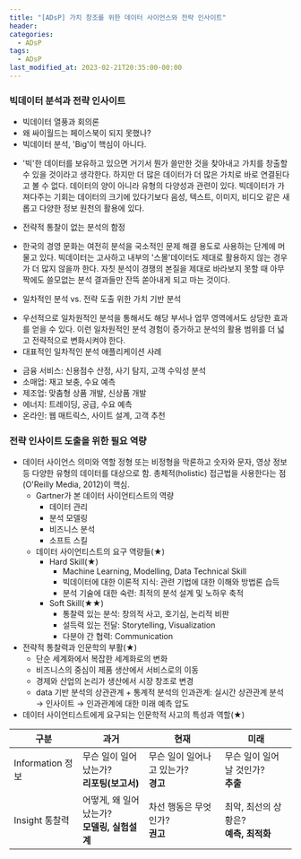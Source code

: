 ```yaml
---
title: "[ADsP] 가치 창조를 위한 데이터 사이언스와 전략 인사이트"
header:
categories:
  - ADsP
tags:
  - ADsP
last_modified_at: 2023-02-21T20:35:00-00:00
---
```

### 빅데이터 분석과 전략 인사이트
- 빅데이터 열풍과 회의론
- 왜 싸이월드는 페이스북이 되지 못했나?
- 빅데이터 분석, 'Big'이 핵심이 아니다.
 + '빅'한 데이터를 보유하고 있으면 거기서 뭔가 쓸만한 것을 찾아내고 가치를 창출할 수 있을 것이라고 생각한다. 하지만 더 많은 데이터가 더 많은 가치로 바로 연결된다고 볼 수 없다. 데이터의 양이 아니라 유형의 다양성과 관련이 있다. 빅데이터가 가져다주는 기회는 데이터의 크기에 있다기보다 음성, 텍스트, 이미지, 비디오 같은 새롭고 다양한 정보 원천의 활용에 있다.
- 전략적 통찰이 없는 분석의 함정
 + 한국의 경영 문화는 여전히 분석을 국소적인 문제 해결 용도로 사용하는 단계에 머물고 있다. 빅데이터는 고사하고 내부의 '스몰'데이터도 제대로 활용하지 않는 경우가 더 많지 않을까 한다. 자칫 분석이 경쟁의 본질을 제대로 바라보지 못할 때 아무짝에도 쓸모없는 분석 결과들만 잔뜩 쏟아내게 되고 마는 것이다. 
- 일차적인 분석 vs. 전략 도출 위한 가치 기반 분석
 + 우선적으로 일차원적인 분석을 통해서도 해당 부서나 업무 영역에서도 상당한 효과를 얻을 수  있다. 이런 일차원적인 분석 경험이 증가하고 분석의 활용 범위를 더 넓고 전략적으로 변화시켜야 한다.
 + 대표적인 일차적인 분석 애플리케이션 사례 
  - 금융 서비스: 신용점수 산정, 사기 탐지, 고객 수익성 분석
  - 소매업: 재고 보충, 수요 예측
  - 제조업: 맞춤형 상품 개발, 신상품 개발
  - 에너지: 트레이딩, 공급, 수요 예측
  - 온라인: 웹 매트릭스, 사이트 설계, 고객 추천 

### 전략 인사이트 도출을 위한 필요 역량
- 데이터 사이언스 의미와 역할 
  정형 또는 비정형을 막론하고 숫자와 문자, 영상 정보 등 다양한 유형의 데이터를 대상으로 함. 총체적(holistic) 접근법을 사용한다는 점(O'Reilly Media, 2012)이 핵심. 
  + Gartner가 본 데이터 사이언티스트의 역량
    - 데이터 관리
    - 분석 모델링
    - 비즈니스 분석
    - 소프트 스킬 
  + 데이터 사이언티스트의 요구 역량들(★)
    - Hard Skill(★)
      * Machine Learning, Modelling, Data Technical Skill
      * 빅데이터에 대한 이론적 지식: 관련 기법에 대한 이해와 방법론 습득
      * 분석 기술에 대한 숙련: 최적의 분석 설계 및 노하우 축적
    - Soft Skill(★★)
      * 통찰력 있는 분석: 창의적 사고, 호기심, 논리적 비판
      * 설득력 있는 전달: Storytelling, Visualization
      * 다분야 간 협력: Communication
- 전략적 통찰력과 인문학의 부활(★)
  + 단순 세계화에서 복잡한 세계화로의 변화 
  + 비즈니스의 중심이 제품 생산에서 서비스로의 이동
  + 경제와 산업의 논리가 생산에서 시장 창조로 변경
  * data 기반 분석의 상관관계 + 통계적 분석의 인과관계: 실시간 상관관계 분석 → 인사이트 → 인과관계에 대한 미래 예측 압도
- 데이터 사이언티스트에게 요구되는 인문학적 사고의 특성과 역할(★)

| 구분 | 과거 | 현재 | 미래 |
| --- | --- | --- | --- |
| Information 정보 | 무슨 일이 일어났는가? <br> **리포팅(보고서)** | 무슨 일이 일어나고 있는가? <br> **경고** | 무슨 일이 일어날 것인가? <br> **추출** | 
| Insight 통찰력 | 어떻게, 왜 일어났는가? <br> **모델링, 실험설계** | 차선 행동은 무엇인가? <br> **권고** | 최악, 최선의 상황은? <br> **예측, 최적화** | 